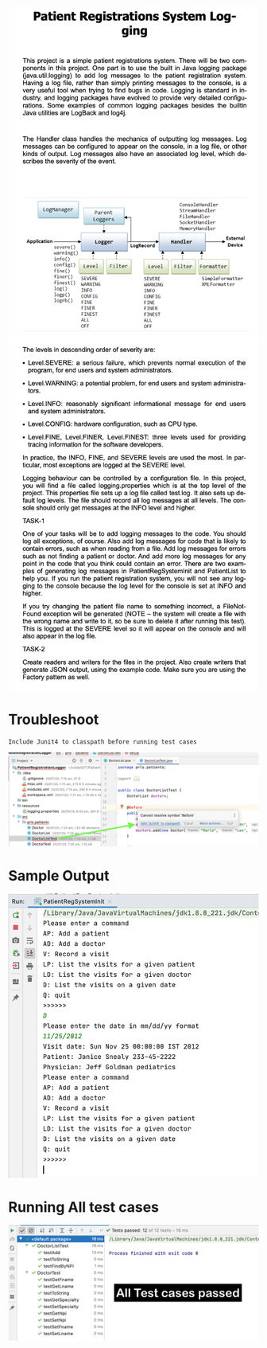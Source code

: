 
![](https://github.com/nancycg/PatientRegistrationLoggingSystem/blob/master/resources/Image1.png)
![](https://github.com/nancycg/PatientRegistrationLoggingSystem/blob/master/resources/image2.png)

# Troubleshoot 
    Include Junit4 to classpath before running test cases
![](https://github.com/nancycg/PatientRegistrationLoggingSystem/blob/master/resources/SetJunitClasspath.png)

# Sample Output
![](https://github.com/nancycg/PatientRegistrationLoggingSystem/blob/master/resources/SmapleOutput.png)

# Running All test cases
![](https://github.com/nancycg/PatientRegistrationLoggingSystem/blob/master/resources/TestCaseResult.png)